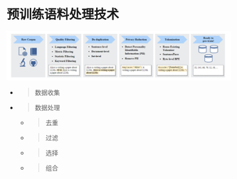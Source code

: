 # 预训练语料处理技术
![](预训练语料处理技术_llm-pretrain-pipelin.jpg)

*   > 数据收集
    
*   > 数据处理
    
    *   > 去重
        
    *   > 过滤
        
    *   > 选择
        
    *   > 组合